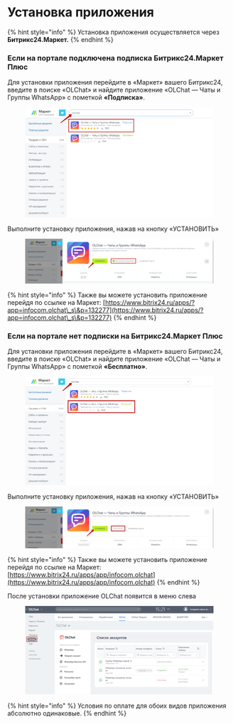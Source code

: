 # Установка приложения

{% hint style="info" %}
Установка приложения осуществляется через **Битрикс24.Маркет.**
{% endhint %}

### Если на портале подключена подписка **Битрикс24.Маркет Плюс**

Для установки приложения перейдите в «Маркет» вашего Битрикс24, введите в поиске «OLChat» и найдите приложение «OLChat — Чаты и Группы WhatsApp» с пометкой **«Подписка»**.

<figure><img src="../.gitbook/assets/image (8) (1) (1) (1).png" alt=""><figcaption></figcaption></figure>

Выполните установку приложения, нажав на кнопку «УСТАНОВИТЬ»

<figure><img src="../.gitbook/assets/image (1) (1) (1) (1) (1) (1) (1) (1) (1) (1) (1) (1) (1) (1).png" alt=""><figcaption></figcaption></figure>

{% hint style="info" %}
Также вы можете установить приложение перейдя по ссылке на Маркет: [https://www.bitrix24.ru/apps/?app=infocom.olchat\_s\&p=132277](https://www.bitrix24.ru/apps/?app=infocom.olchat\_s\&p=132277)
{% endhint %}

### Если на портале нет подписки на **Битрикс24.Маркет Плюс**

Для установки приложения перейдите в «Маркет» вашего Битрикс24, введите в поиске «OLChat» и найдите приложение «OLChat — Чаты и Группы WhatsApp» с пометкой **«Бесплатно»**.

<figure><img src="../.gitbook/assets/image (2) (1) (1) (1) (1) (1) (1) (1) (1) (1) (1) (1).png" alt=""><figcaption></figcaption></figure>

Выполните установку приложения, нажав на кнопку «УСТАНОВИТЬ»

<figure><img src="../.gitbook/assets/image (3) (1) (1) (1) (1) (1) (1) (1) (1) (1).png" alt=""><figcaption></figcaption></figure>

{% hint style="info" %}
Также вы можете установить приложение перейдя по ссылке на Маркет: [https://www.bitrix24.ru/apps/app/infocom.olchat](https://www.bitrix24.ru/apps/app/infocom.olchat)
{% endhint %}

После установки приложение OLChat появится в меню слева

<figure><img src="../.gitbook/assets/image (2) (1) (1) (1).png" alt=""><figcaption></figcaption></figure>

{% hint style="info" %}
Условия по оплате для обоих видов приложения абсолютно одинаковые.
{% endhint %}
